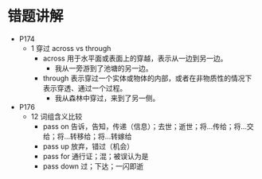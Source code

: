 # 错题讲解

- P174
  - 1 穿过 across vs through
    - across 用于水平面或表面上的穿越，表示从一边到另一边。
      - 我从一旁游到了池塘的另一边。 
    - through 表示穿过一个实体或物体的内部，或者在非物质性的情况下表示穿透、通过一个过程。
      - 我从森林中穿过，来到了另一侧。
- P176
  - 12 词组含义比较
    - pass on 告诉，告知，传递（信息）；去世；逝世；将…传给；将…交给；将…转移给；将…转嫁给
    - pass up 放弃，错过（机会）
    - pass for 通行证；混；被误认为是
    - pass down 过；下达；一闪即逝
